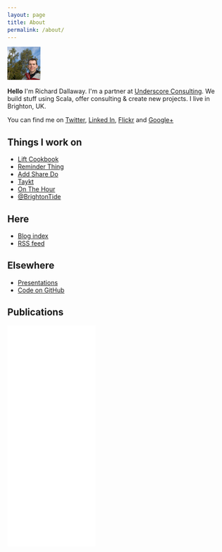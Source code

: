 ```yaml
---
layout: page
title: About
permalink: /about/
---
```



![Richard](/img/me.jpg)

**Hello** I'm Richard Dallaway.  I'm a partner at [Underscore Consulting](http://underscore.io).
We build stuff using Scala, offer consulting & create new projects. I live in Brighton, UK.

You can find me on <a href="http://www.twitter.com/d6y">Twitter</a>, <a href="http://www.linkedin.com/in/richarddallaway">Linked In</a>, <a href="https://www.flickr.com/photos/d6y">Flickr</a> and <a href="https://plus.google.com/u/1/115129362752840660839">Google+</a>


## Things I work on

 - [Lift Cookbook](http://cookbook.liftweb.net)
 - [Reminder Thing](http://www.ReminderThing.com)
 - [Add Share Do](http://www.AddShareDo.com)
 - [Taykt](http://www.Taykt.com)
 - [On The Hour](http://onthehour.spiralarm.com)
 - [@BrightonTide](http://www.twitter.com/BrightonTide)


## Here

- <a href="/archive/index.html">Blog index</a>
- <a href="/rss.xml">RSS feed</a>

##  Elsewhere

- <a href="http://speakerdeck.com/u/d6y">Presentations</a>
- <a href="https://github.com/d6y">Code on GitHub</a>


## Publications

<iframe frameborder="0" scrolling="no" width="200px" height="500px" src="//cdn.oreillystatic.com/widgets/author/253.html">
</iframe>
